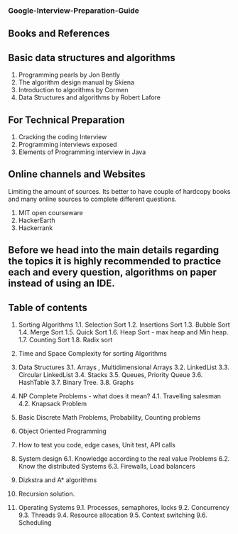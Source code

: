 ### Google-Interview-Preparation-Guide

## Books and References

## Basic data structures and algorithms
1. Programming pearls by Jon Bently
2. The algorithm design manual by Skiena
3. Introduction to algorithms by Cormen
4. Data Structures and algorithms by Robert Lafore

## For Technical Preparation
1. Cracking the coding Interview
2. Programming interviews exposed
3. Elements of Programming interview in Java

## Online channels and Websites
Limiting the amount of sources. Its better to have couple of hardcopy books and many online sources to complete different questions.
1. MIT open courseware
2. HackerEarth
3. Hackerrank


## Before we head into the main details regarding the topics it is highly recommended to practice each and every question, algorithms on paper instead of using an IDE.

## Table of contents
1. Sorting Algorithms
  1.1. Selection Sort
  1.2. Insertions Sort
  1.3. Bubble Sort
  1.4. Merge Sort
  1.5. Quick Sort
  1.6. Heap Sort - max heap and Min heap.
  1.7. Counting Sort
  1.8. Radix sort

2. Time and Space Complexity for sorting Algorithms

3. Data Structures
  3.1. Arrays ,  Multidimensional Arrays
  3.2. LinkedList
  3.3. Circular LinkedList
  3.4. Stacks
  3.5. Queues, Priority Queue
  3.6. HashTable
  3.7. Binary Tree.
  3.8. Graphs

4. NP Complete Problems - what does it mean?
  4.1. Travelling salesman
  4.2. Knapsack Problem

5. Basic Discrete Math Problems, Probability, Counting problems

6. Object Oriented Programming

7. How to test you code, edge cases, Unit test, API calls

8. System design
  6.1. Knowledge according to the real value Problems
  6.2. Know the distributed Systems
  6.3. Firewalls, Load balancers

9. Dizkstra and A* algorithms

10. Recursion solution.

11. Operating Systems
  9.1. Processes, semaphores, locks
  9.2. Concurrency
  9.3. Threads
  9.4. Resource allocation
  9.5. Context switching
  9.6. Scheduling
